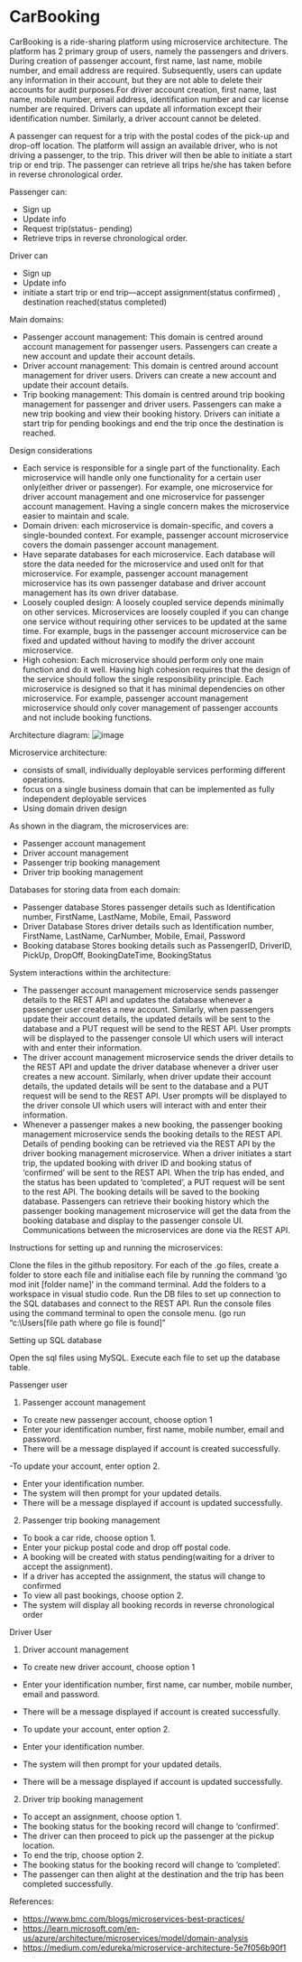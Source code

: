 # CarBooking
CarBooking is a ride-sharing platform using microservice architecture. The platform has 2 primary group of users, namely the passengers and drivers. During creation of passenger account, first name, last name, mobile number, and email address are required. Subsequently, users can update any information in their account, but they are not able to delete their accounts for audit purposes.For driver account creation, first name, last name, mobile number, email address, identification number and car license number are required. Drivers can update all information except their identification number. Similarly, a driver account cannot be deleted.

A passenger can request for a trip with the postal codes of the pick-up and drop-off location. The platform will assign an available driver, who is not driving a passenger, to the trip. This driver will then be able to initiate a start trip or end trip. The passenger can retrieve all trips he/she has taken before in reverse chronological order.

Passenger can:
-	Sign up
-	Update info
-	Request trip(status- pending)
-	Retrieve trips in reverse chronological order.

Driver can
-	Sign up
-	Update info
-	initiate a start trip or end trip—accept assignment(status confirmed) , destination reached(status completed)

Main domains: 
-	Passenger account management: 
This domain is centred around account management for passenger users. Passengers can create a new account and update their account details.
-	Driver account management:
This domain is centred around account management for driver users. Drivers can create a new account and update their account details.
-	Trip booking management:
This domain is centred around trip booking management for passenger and driver users. Passengers can make a new trip booking and view their booking history. Drivers can initiate a start trip for pending bookings and end the trip once the destination is reached.

Design considerations
-	Each service is responsible for a single part of the functionality. Each microservice will handle only one functionality for a certain user only(either driver or passenger). For example, one microservice for driver account management and one microservice for passenger account management. Having a single concern makes the microservice easier to maintain and scale.
- Domain driven: each microservice is domain-specific, and covers a single-bounded context. For example, passenger account microservice covers the domain passenger account management.
-	Have separate databases for each microservice. Each database will store the data needed for the microservice  and used onlt for that microservice. For example, passenger account management microservice has its own passenger database and driver account management has its own driver database.
-	Loosely coupled design: A loosely coupled service depends minimally on other services. Microservices are loosely coupled if you can change one service without requiring other services to be updated at the same time. For example, bugs in the passenger account microservice can be fixed and updated without having to modify the driver account microservice.
-	High cohesion: Each microservice should perform only one main function and do it well. Having high cohesion requires that the design of the service should follow the single responsibility principle. Each microservice is designed so that it has minimal dependencies on other microservice. For example, passenger account management microservice should only cover management of passenger accounts and not include booking functions.

Architecture diagram:
![image](https://user-images.githubusercontent.com/104514493/208291339-6304f444-b0f9-4316-8139-1da9a7e22c41.png)


Microservice architecture:

-	consists of small, individually deployable services performing different operations.
-	focus on a single business domain that can be implemented as fully independent deployable services
-	Using domain driven design


As shown in the diagram, the microservices are:

-	Passenger account management
-	Driver account management
-	Passenger trip booking management
-	Driver trip booking management 


Databases for storing data from each domain:

-	Passenger database
Stores passenger details such as Identification number, FirstName, LastName, Mobile, Email, Password
-	Driver Database
Stores driver details such as Identification number, FirstName, LastName, CarNumber, Mobile, Email, Password
-	Booking database 
Stores booking details such as PassengerID, DriverID, PickUp, DropOff, BookingDateTime, BookingStatus

System interactions within the architecture:

- The passenger account management microservice sends passenger details to the REST API and updates the database whenever a passenger user creates a new account. Similarly, when passengers update their account details, the updated details will be sent to the database and a PUT request will be send to the REST API. User prompts will be displayed to the passenger console UI which users will interact with and enter their information. 
- The driver account management microservice sends the driver details to the REST API and update the driver database whenever a driver user creates a new account. Similarly, when driver update their account details, the updated details will be sent to the database and a PUT request will be send to the REST API. User prompts will be displayed to the driver console UI which users will interact with and enter their information. 
- Whenever a passenger makes a new booking, the passenger booking management microservice sends the booking details to the REST API. Details of pending booking can be retrieved via the REST API by the driver booking management microservice. When a driver initiates a start trip, the updated booking with driver ID and booking status of ‘confirmed’ will be sent to the REST API. When the trip has ended, and the status has been updated to ‘completed’, a PUT request will be sent to the rest API. The booking details will be saved to the booking database. Passengers can retrieve their booking history which the passenger booking management microservice will get the data from the booking database and display to the passenger console UI. 
Communications between the microservices are done via the REST API. 

Instructions for setting up and running the microservices:

Clone the files in the github repository. For each of the .go files, create a folder to store each file and initialise each file by running the command ‘go mod init [folder name]’ in the command terminal. Add the folders to a workspace in visual studio code. Run the DB files to set up connection to the SQL databases and connect to the REST API. Run the console files using the command terminal to open the console menu. (go run “c:\Users\[file path where go file is found]”

Setting up SQL database

Open the sql files using MySQL. Execute each file to set up the database table.

Passenger user
1. Passenger account management
- To create new passenger account, choose option 1 
- Enter your identification number, first name, mobile number, email and password. 
- There will be a message displayed if account is created successfully.

-To update your account, enter option 2. 
- Enter your identification number. 
- The system will then prompt for your updated details. 
- There will be a message displayed if account is updated successfully.

2. Passenger trip booking management
- To book a car ride, choose option 1. 
- Enter your pickup postal code and drop off postal code. 
- A booking will be created with status pending(waiting for a driver to accept the assignment). 
- If a driver has accepted the assignment, the status will change to confirmed
- To view all past bookings, choose option 2. 
- The system will display all booking records in reverse chronological order

Driver User
1. Driver account management
- To create new driver account, choose option 1 
- Enter your identification number, first name, car number, mobile number, email and password. 
- There will be a message displayed if account is created successfully.

- To update your account, enter option 2.
- Enter your identification number. 
- The system will then prompt for your updated details. 
- There will be a message displayed if account is updated successfully.

2. Driver trip booking management
- To accept an assignment, choose option 1. 
- The booking status for the booking record will change to ‘confirmed’. 
- The driver can then proceed to pick up the passenger at the pickup location.
- To end the trip, choose option 2. 
- The booking status for the booking record will change to ‘completed’. 
- The passenger can then alight at the destination and the trip has been completed successfully.


References:

- https://www.bmc.com/blogs/microservices-best-practices/
- https://learn.microsoft.com/en-us/azure/architecture/microservices/model/domain-analysis
- https://medium.com/edureka/microservice-architecture-5e7f056b90f1










